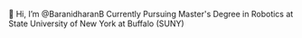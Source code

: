 👋 Hi, I’m @BaranidharanB
Currently Pursuing Master's Degree in Robotics at State University of New York at Buffalo (SUNY)





